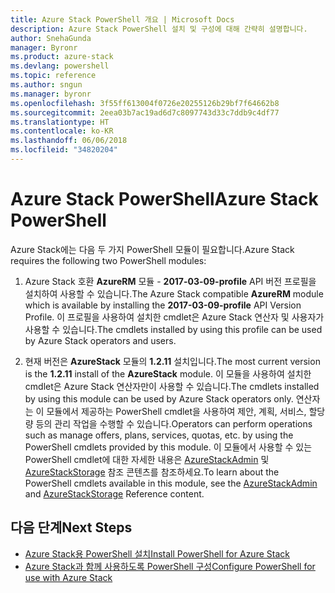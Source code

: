 ```yaml
---
title: Azure Stack PowerShell 개요 | Microsoft Docs
description: Azure Stack PowerShell 설치 및 구성에 대해 간략히 설명합니다.
author: SnehaGunda
manager: Byronr
ms.product: azure-stack
ms.devlang: powershell
ms.topic: reference
ms.author: sngun
ms.manager: byronr
ms.openlocfilehash: 3f55ff613004f0726e20255126b29bf7f64662b8
ms.sourcegitcommit: 2eea03b7ac19ad6d7c8097743d33c7ddb9c4df77
ms.translationtype: HT
ms.contentlocale: ko-KR
ms.lasthandoff: 06/06/2018
ms.locfileid: "34820204"
---
```

# <a name="azure-stack-powershell"></a><span data-ttu-id="2c029-103">Azure Stack PowerShell</span><span class="sxs-lookup"><span data-stu-id="2c029-103">Azure Stack PowerShell</span></span>

<span data-ttu-id="2c029-104">Azure Stack에는 다음 두 가지 PowerShell 모듈이 필요합니다.</span><span class="sxs-lookup"><span data-stu-id="2c029-104">Azure Stack requires the following two PowerShell modules:</span></span>  

1. <span data-ttu-id="2c029-105">Azure Stack 호환 **AzureRM** 모듈 - **2017-03-09-profile** API 버전 프로필을 설치하여 사용할 수 있습니다.</span><span class="sxs-lookup"><span data-stu-id="2c029-105">The Azure Stack compatible **AzureRM** module which is available by installing the **2017-03-09-profile** API Version Profile.</span></span> <span data-ttu-id="2c029-106">이 프로필을 사용하여 설치한 cmdlet은 Azure Stack 연산자 및 사용자가 사용할 수 있습니다.</span><span class="sxs-lookup"><span data-stu-id="2c029-106">The cmdlets installed by using this profile can be used by Azure Stack operators and users.</span></span>

2. <span data-ttu-id="2c029-107">현재 버전은 **AzureStack** 모듈의 **1.2.11** 설치입니다.</span><span class="sxs-lookup"><span data-stu-id="2c029-107">The most current version is the **1.2.11** install of the **AzureStack** module.</span></span> <span data-ttu-id="2c029-108">이 모듈을 사용하여 설치한 cmdlet은 Azure Stack 연산자만이 사용할 수 있습니다.</span><span class="sxs-lookup"><span data-stu-id="2c029-108">The cmdlets installed by using this module can be used by Azure Stack operators only.</span></span> <span data-ttu-id="2c029-109">연산자는 이 모듈에서 제공하는 PowerShell cmdlet을 사용하여 제안, 계획, 서비스, 할당량 등의 관리 작업을 수행할 수 있습니다.</span><span class="sxs-lookup"><span data-stu-id="2c029-109">Operators can perform operations such as manage offers, plans, services, quotas, etc. by using the PowerShell cmdlets provided by this module.</span></span> <span data-ttu-id="2c029-110">이 모듈에서 사용할 수 있는 PowerShell cmdlet에 대한 자세한 내용은 [AzureStackAdmin](https://docs.microsoft.com/powershell/module/azurerm.azurestackadmin/?view=azurestackps-1.2.11#azurerm.azurestackadmin) 및 [AzureStackStorage](https://docs.microsoft.com/powershell/module/azurerm.azurestackstorage/?view=azurestackps-1.2.11#azurerm.azurestackstorage) 참조 콘텐츠를 참조하세요.</span><span class="sxs-lookup"><span data-stu-id="2c029-110">To learn about the PowerShell cmdlets available in this module, see the [AzureStackAdmin](https://docs.microsoft.com/powershell/module/azurerm.azurestackadmin/?view=azurestackps-1.2.11#azurerm.azurestackadmin) and [AzureStackStorage](https://docs.microsoft.com/powershell/module/azurerm.azurestackstorage/?view=azurestackps-1.2.11#azurerm.azurestackstorage) Reference content.</span></span>

## <a name="next-steps"></a><span data-ttu-id="2c029-111">다음 단계</span><span class="sxs-lookup"><span data-stu-id="2c029-111">Next Steps</span></span>

* [<span data-ttu-id="2c029-112">Azure Stack용 PowerShell 설치</span><span class="sxs-lookup"><span data-stu-id="2c029-112">Install PowerShell for Azure Stack</span></span>](https://docs.microsoft.com/azure/azure-stack/azure-stack-powershell-install?view=azurestackps-1.2.9&toc=%2fpowershell%2fmodule%2ftoc.json%3fview%3dazurestackps-1.2.9&view=azurestackps-1.2.9)
* [<span data-ttu-id="2c029-113">Azure Stack과 함께 사용하도록 PowerShell 구성</span><span class="sxs-lookup"><span data-stu-id="2c029-113">Configure PowerShell for use with Azure Stack</span></span>](https://docs.microsoft.com/azure/azure-stack/azure-stack-powershell-configure?view=azurestackps-1.2.9&toc=%2fpowershell%2fmodule%2ftoc.json%3fview%3dazurestackps-1.2.9&view=azurestackps-1.2.9)
